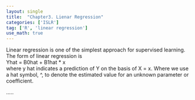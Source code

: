 ```yaml
---
layout: single
title:  "Chapter3. Lienar Regression"
categories: ['ISLR']
tag: ['R', 'linear regression']
use_math: true
---
```


Linear regression is one of the simplest approach for supervised learning.  
The form of linear regression is  
Yhat = B0hat + B1hat * x  
where y hat indicates a prediction of Y on the basis of X = x.
Where we use a hat symbol, ^, to denote the estimated value for an unknown parameter or coefficient.

.....

